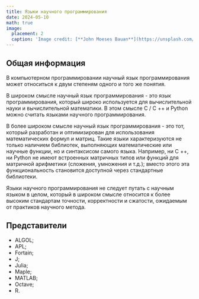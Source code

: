 ```yaml
---
title: Языки научного программирования
date: 2024-05-10
math: true
image:
  placement: 2
  caption: 'Image credit: [**John Moeses Bauan**](https://unsplash.com/photos/OGZtQF8iC0g)'
---
```


## Общая информация

В компьютерном программировании научный язык программирования может относиться к двум степеням одного и того же понятия.

В широком смысле научный язык программирования - это язык программирования, который широко используется для вычислительной науки и вычислительной математики. В этом смысле C / C ++ и Python можно считать языками научного программирования.

В более широком смысле научный язык программирования - это тот, который разработан и оптимизирован для использования математических формул и матриц. Такие языки характеризуются не только наличием библиотек, выполняющих математические или научные функции, но и синтаксисом самого языка. Например, ни C ++, ни Python не имеют встроенных матричных типов или функций для матричной арифметики (сложения, умножения и т.д.); вместо этого эта функциональность становится доступной через стандартные библиотеки.

Языки научного программирования не следует путать с научным языком в целом, который в широком смысле относится к более высоким стандартам точности, корректности и сжатости, ожидаемым от практиков научного метода. 

## Представители

- ALGOL;
- APL;
- Fortain;
- J;
- Julia;
- Maple;
- MATLAB;
- Octave;
- R.
